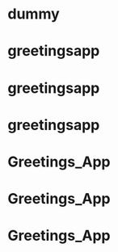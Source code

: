 # dummy
# greetingsapp
# greetingsapp
# greetingsapp
# Greetings_App
# Greetings_App
# Greetings_App
